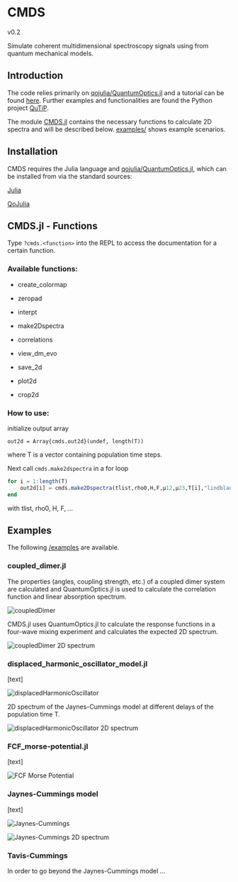 # CMDS
v0.2

Simulate coherent multidimensional spectroscopy signals using from quantum mechanical models.

## Introduction

The code relies primarily on [qojulia/QuantumOptics.jl](https://github.com/qojulia/QuantumOptics.jl) and a tutorial can be found [here](https://docs.qojulia.org/). Further examples and functionalities are found the Python project [QuTiP](http://qutip.org/).

The module [CMDS.jl](/cmds.jl) contains the necessary functions to calculate 2D spectra and will be described below. [examples/](/examples) shows example scenarios.

## Installation

CMDS requires the Julia language and [qojulia/QuantumOptics.jl](https://github.com/qojulia/QuantumOptics.jl), which can be installed from via the standard sources:

[Julia](https://docs.julialang.org/en/v1/manual/getting-started/)

[QoJulia](https://docs.qojulia.org/installation/)

## CMDS.jl - Functions

Type ``?cmds.<function>`` into the REPL to access the documentation for a certain function.

### Available functions:

- create_colormap

- zeropad

- interpt

- make2Dspectra

- correlations

- view_dm_evo

- save_2d

- plot2d

- crop2d

### How to use:

initialize output array

`` out2d = Array{cmds.out2d}(undef, length(T)) ``

where T is a vector containing population time steps.

Next call `` cmds.make2dspectra `` in a for loop

```julia
for i = 1:length(T)
    out2d[i] = cmds.make2Dspectra(tlist,rho0,H,F,μ12,μ23,T[i],"lindblad";debug=false,zp=zp)
end
```

with tlist, rho0, H, F, ...

## Examples

The following [/examples](/examples) are available.

### coupled_dimer.jl

The properties (angles, coupling strength, etc.) of a coupled dimer system are calculated and QuantumOptics.jl is used to calculate the correlation function and linear absorption spectrum.

![coupledDimer](/example_images/coupledDimer.png)

CMDS.jl uses QuantumOptics.jl to calculate the response functions in a four-wave mixing experiment and calculates the expected 2D spectrum.

![coupledDimer 2D spectrum](/example_images/coupledDimer2D.png)

### displaced_harmonic_oscillator_model.jl

[text]

![displacedHarmonicOscillator](/example_images/displHarmOsc.png)

2D spectrum of the Jaynes-Cummings model at different delays of the population time T.

![displacedHarmonicOscillator 2D spectrum](/example_images/displHarmOsc2D.png)

### FCF_morse-potential.jl

[text]

![FCF Morse Potential](/example_images/FCfactorsMorsePot.png)

### Jaynes-Cummings model

[text]

![Jaynes-Cummings](/example_images/JaynesCummingsSpectrum.png)

![Jaynes-Cummings 2D spectrum](/example_images/JaynesCummingsSpectrum2D.png)


### Tavis-Cummings

In order to go beyond the Jaynes-Cummings model ...

